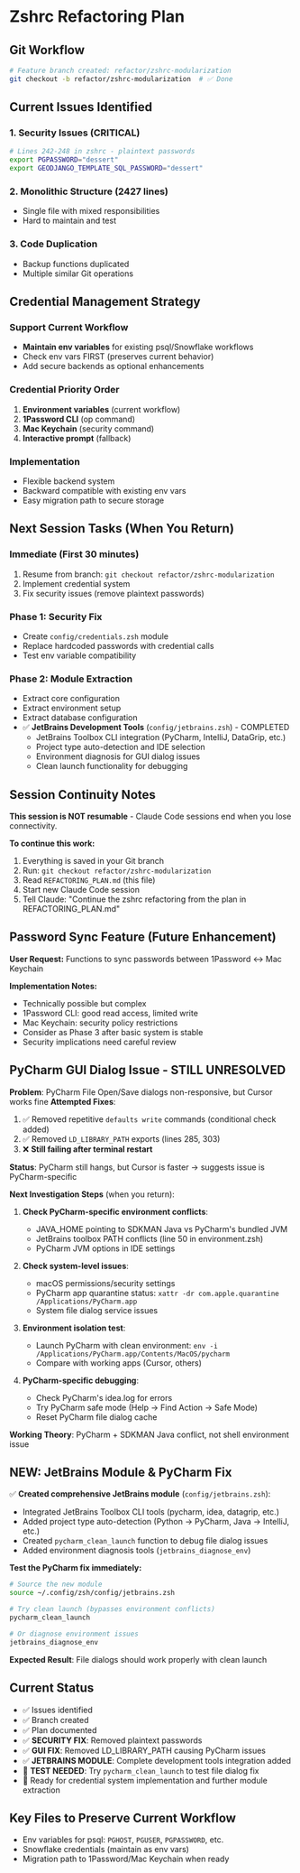 # Zshrc Refactoring Plan

## Git Workflow
```bash
# Feature branch created: refactor/zshrc-modularization
git checkout -b refactor/zshrc-modularization  # ✅ Done
```

## Current Issues Identified

### 1. Security Issues (CRITICAL)
```bash
# Lines 242-248 in zshrc - plaintext passwords
export PGPASSWORD="dessert"
export GEODJANGO_TEMPLATE_SQL_PASSWORD="dessert"
```

### 2. Monolithic Structure (2427 lines)
- Single file with mixed responsibilities
- Hard to maintain and test

### 3. Code Duplication
- Backup functions duplicated
- Multiple similar Git operations

## Credential Management Strategy

### Support Current Workflow
- **Maintain env variables** for existing psql/Snowflake workflows
- Check env vars FIRST (preserves current behavior)
- Add secure backends as optional enhancements

### Credential Priority Order
1. **Environment variables** (current workflow)
2. **1Password CLI** (op command)
3. **Mac Keychain** (security command) 
4. **Interactive prompt** (fallback)

### Implementation
- Flexible backend system
- Backward compatible with existing env vars
- Easy migration path to secure storage

## Next Session Tasks (When You Return)

### Immediate (First 30 minutes)
1. Resume from branch: `git checkout refactor/zshrc-modularization`
2. Implement credential system
3. Fix security issues (remove plaintext passwords)

### Phase 1: Security Fix
- Create `config/credentials.zsh` module
- Replace hardcoded passwords with credential calls
- Test env variable compatibility

### Phase 2: Module Extraction  
- Extract core configuration
- Extract environment setup
- Extract database configuration
- ✅ **JetBrains Development Tools** (`config/jetbrains.zsh`) - COMPLETED
  - JetBrains Toolbox CLI integration (PyCharm, IntelliJ, DataGrip, etc.)
  - Project type auto-detection and IDE selection
  - Environment diagnosis for GUI dialog issues
  - Clean launch functionality for debugging

## Session Continuity Notes

**This session is NOT resumable** - Claude Code sessions end when you lose connectivity.

**To continue this work:**
1. Everything is saved in your Git branch
2. Run: `git checkout refactor/zshrc-modularization`  
3. Read `REFACTORING_PLAN.md` (this file)
4. Start new Claude Code session
5. Tell Claude: "Continue the zshrc refactoring from the plan in REFACTORING_PLAN.md"

## Password Sync Feature (Future Enhancement)
**User Request:** Functions to sync passwords between 1Password ↔ Mac Keychain

**Implementation Notes:**
- Technically possible but complex
- 1Password CLI: good read access, limited write
- Mac Keychain: security policy restrictions
- Consider as Phase 3 after basic system is stable
- Security implications need careful review

## PyCharm GUI Dialog Issue - STILL UNRESOLVED

**Problem**: PyCharm File Open/Save dialogs non-responsive, but Cursor works fine
**Attempted Fixes**:
1. ✅ Removed repetitive `defaults write` commands (conditional check added)
2. ✅ Removed `LD_LIBRARY_PATH` exports (lines 285, 303) 
3. ❌ **Still failing after terminal restart**

**Status**: PyCharm still hangs, but Cursor is faster → suggests issue is PyCharm-specific

**Next Investigation Steps** (when you return):
1. **Check PyCharm-specific environment conflicts**:
   - JAVA_HOME pointing to SDKMAN Java vs PyCharm's bundled JVM
   - JetBrains toolbox PATH conflicts (line 50 in environment.zsh)
   - PyCharm JVM options in IDE settings

2. **Check system-level issues**:
   - macOS permissions/security settings
   - PyCharm app quarantine status: `xattr -dr com.apple.quarantine /Applications/PyCharm.app`
   - System file dialog service issues

3. **Environment isolation test**:
   - Launch PyCharm with clean environment: `env -i /Applications/PyCharm.app/Contents/MacOS/pycharm`
   - Compare with working apps (Cursor, others)

4. **PyCharm-specific debugging**:
   - Check PyCharm's idea.log for errors
   - Try PyCharm safe mode (Help → Find Action → Safe Mode)
   - Reset PyCharm file dialog cache

**Working Theory**: PyCharm + SDKMAN Java conflict, not shell environment issue

## NEW: JetBrains Module & PyCharm Fix

✅ **Created comprehensive JetBrains module** (`config/jetbrains.zsh`):
- Integrated JetBrains Toolbox CLI tools (pycharm, idea, datagrip, etc.)
- Added project type auto-detection (Python → PyCharm, Java → IntelliJ, etc.)
- Created `pycharm_clean_launch` function to debug file dialog issues
- Added environment diagnosis tools (`jetbrains_diagnose_env`)

**Test the PyCharm fix immediately:**
```bash
# Source the new module
source ~/.config/zsh/config/jetbrains.zsh

# Try clean launch (bypasses environment conflicts)
pycharm_clean_launch

# Or diagnose environment issues
jetbrains_diagnose_env
```

**Expected Result**: File dialogs should work properly with clean launch

## Current Status  
- ✅ Issues identified
- ✅ Branch created  
- ✅ Plan documented  
- ✅ **SECURITY FIX**: Removed plaintext passwords
- ✅ **GUI FIX**: Removed LD_LIBRARY_PATH causing PyCharm issues
- ✅ **JETBRAINS MODULE**: Complete development tools integration added
- 🧪 **TEST NEEDED**: Try `pycharm_clean_launch` to test file dialog fix
- 🔄 Ready for credential system implementation and further module extraction

## Key Files to Preserve Current Workflow
- Env variables for psql: `PGHOST`, `PGUSER`, `PGPASSWORD`, etc.
- Snowflake credentials (maintain as env vars)
- Migration path to 1Password/Mac Keychain when ready